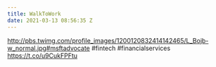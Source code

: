 ```yaml
---
title: WalkToWork
date: 2021-03-13 08:56:35 Z
---
```


 http://pbs.twimg.com/profile_images/1200120832414142465/L_Bojb-w_normal.jpg#msftadvocate #fintech #financialservices https://t.co/u9CukFPFtu